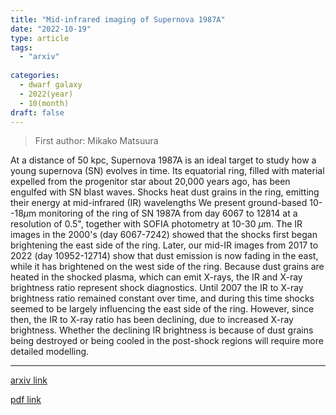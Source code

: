```yaml
---
title: "Mid-infrared imaging of Supernova 1987A"
date: "2022-10-19"
type: article
tags:
  - "arxiv"
  
categories:
  - dwarf galaxy
  - 2022(year)
  - 10(month)
draft: false
---
```

> First author: Mikako Matsuura

 At a distance of 50 kpc, Supernova 1987A is an ideal target to study how a
young supernova (SN) evolves in time. Its equatorial ring, filled with material
expelled from the progenitor star about 20,000 years ago, has been engulfed
with SN blast waves. Shocks heat dust grains in the ring, emitting their energy
at mid-infrared (IR) wavelengths We present ground-based 10--18$\mu$m
monitoring of the ring of SN 1987A from day 6067 to 12814 at a resolution of
0.5", together with SOFIA photometry at 10-30 $\mu$m. The IR images in the
2000's (day 6067-7242) showed that the shocks first began brightening the east
side of the ring. Later, our mid-IR images from 2017 to 2022 (day 10952-12714)
show that dust emission is now fading in the east, while it has brightened on
the west side of the ring. Because dust grains are heated in the shocked
plasma, which can emit X-rays, the IR and X-ray brightness ratio represent
shock diagnostics. Until 2007 the IR to X-ray brightness ratio remained
constant over time, and during this time shocks seemed to be largely
influencing the east side of the ring. However, since then, the IR to X-ray
ratio has been declining, due to increased X-ray brightness.
  Whether the declining IR brightness is because of dust grains being destroyed
or being cooled in the post-shock regions will require more detailed modelling.

---
[arxiv link](http://arxiv.org/abs/2210.10440v1)

[pdf link](http://arxiv.org/pdf/2210.10440v1)